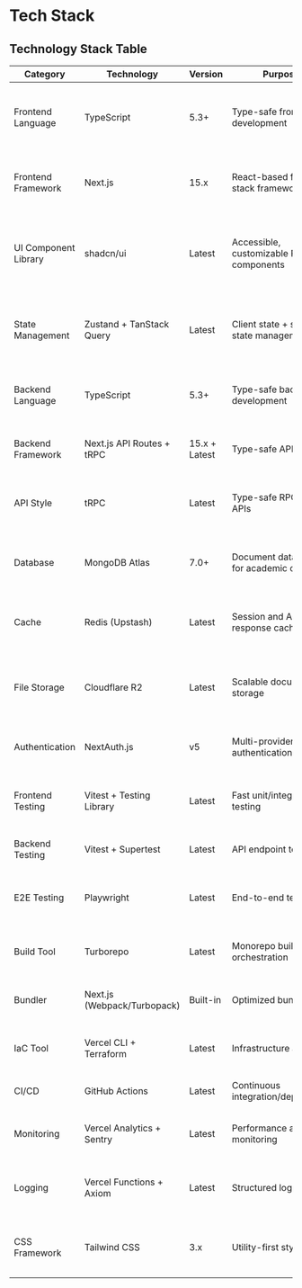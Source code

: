 # Tech Stack

## Technology Stack Table

| Category | Technology | Version | Purpose | Rationale |
|----------|------------|---------|---------|-----------|
| Frontend Language | TypeScript | 5.3+ | Type-safe frontend development | Academic publishing requires high reliability and complex data structures |
| Frontend Framework | Next.js | 15.x | React-based full-stack framework | App Router provides modern routing, SSR/SSG for performance, built-in API routes |
| UI Component Library | shadcn/ui | Latest | Accessible, customizable React components | Academic accessibility requirements, rapid development, consistent design system |
| State Management | Zustand + TanStack Query | Latest | Client state + server state management | Simple global state + powerful server state caching for complex academic data |
| Backend Language | TypeScript | 5.3+ | Type-safe backend development | Shared types between frontend/backend, reduced runtime errors |
| Backend Framework | Next.js API Routes + tRPC | 15.x + Latest | Type-safe API layer | End-to-end type safety, excellent DX, integrated with Next.js |
| API Style | tRPC | Latest | Type-safe RPC-style APIs | Eliminates API documentation drift, compile-time API contract validation |
| Database | MongoDB Atlas | 7.0+ | Document database for academic content | Flexible schema for diverse journal types, built-in full-text search, global clustering |
| Cache | Redis (Upstash) | Latest | Session and API response caching | Serverless-compatible Redis for session management and API performance |
| File Storage | Cloudflare R2 | Latest | Scalable document storage | Academic document storage with global CDN, S3-compatible API, cost-effective |
| Authentication | NextAuth.js | v5 | Multi-provider authentication | ORCID integration, institutional SSO, social logins for academic users |
| Frontend Testing | Vitest + Testing Library | Latest | Fast unit/integration testing | Vite-based testing for Next.js, excellent TypeScript support |
| Backend Testing | Vitest + Supertest | Latest | API endpoint testing | Consistent testing framework across frontend/backend |
| E2E Testing | Playwright | Latest | End-to-end testing | Academic workflow complexity requires robust E2E testing |
| Build Tool | Turborepo | Latest | Monorepo build orchestration | Optimized for Vercel, efficient caching, parallel builds |
| Bundler | Next.js (Webpack/Turbopack) | Built-in | Optimized bundling | Integrated bundling with Next.js optimizations |
| IaC Tool | Vercel CLI + Terraform | Latest | Infrastructure as code | Vercel deployment + external resource management |
| CI/CD | GitHub Actions | Latest | Continuous integration/deployment | Native GitHub integration, Vercel deployment hooks |
| Monitoring | Vercel Analytics + Sentry | Latest | Performance and error monitoring | Built-in Vercel monitoring + comprehensive error tracking |
| Logging | Vercel Functions + Axiom | Latest | Structured logging | Serverless-compatible logging with search and analytics |
| CSS Framework | Tailwind CSS | 3.x | Utility-first styling | Rapid development, consistent design system, excellent with shadcn/ui |

